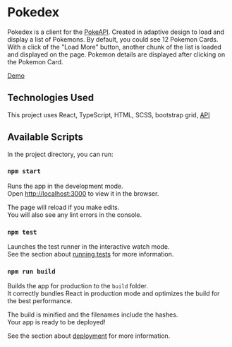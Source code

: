 # Pokedex

Pokedex is a client for the [PokeAPI](https://pokeapi.co/).
Created in adaptive design to load and display a list of Pokemons.
By default, you could see 12 Pokemon Cards.
With a click of the "Load More" button, another chunk of the list is loaded and displayed on the page.
Pokemon details are displayed after clicking on the Pokemon Card.

[Demo]()

## Technologies Used

This project uses React, TypeScript, HTML, SCSS, bootstrap grid,
[API](https://pokeapi.co/)


## Available Scripts

In the project directory, you can run:

### `npm start`

Runs the app in the development mode.\
Open [http://localhost:3000](http://localhost:3000) to view it in the browser.

The page will reload if you make edits.\
You will also see any lint errors in the console.

### `npm test`

Launches the test runner in the interactive watch mode.\
See the section about [running tests](https://facebook.github.io/create-react-app/docs/running-tests) for more information.

### `npm run build`

Builds the app for production to the `build` folder.\
It correctly bundles React in production mode and optimizes the build for the best performance.

The build is minified and the filenames include the hashes.\
Your app is ready to be deployed!

See the section about [deployment](https://facebook.github.io/create-react-app/docs/deployment) for more information.
